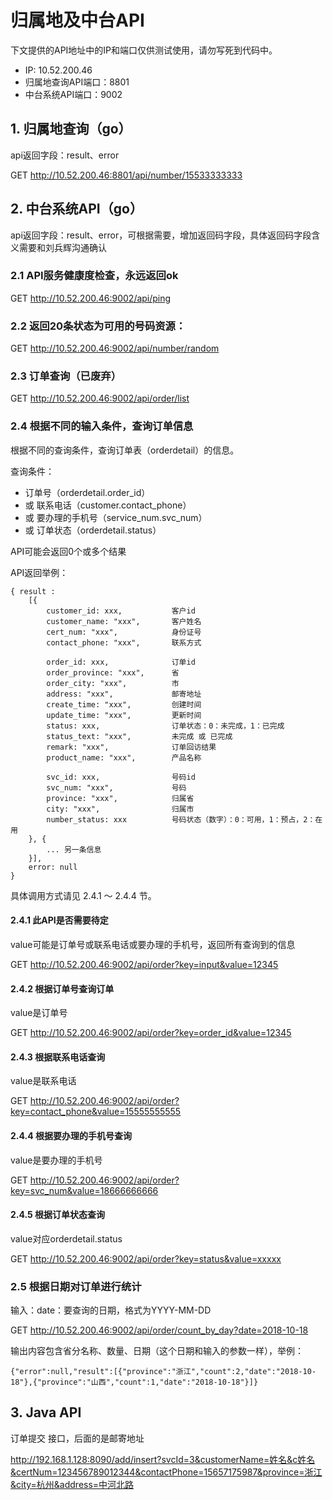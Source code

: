归属地及中台API
===============

下文提供的API地址中的IP和端口仅供测试使用，请勿写死到代码中。

- IP: 10.52.200.46
- 归属地查询API端口：8801
- 中台系统API端口：9002

## 1. 归属地查询（go）

api返回字段：result、error

GET <http://10.52.200.46:8801/api/number/15533333333>

## 2. 中台系统API（go）

api返回字段：result、error，可根据需要，增加返回码字段，具体返回码字段含义需要和刘兵辉沟通确认

### 2.1 API服务健康度检查，永远返回ok

GET <http://10.52.200.46:9002/api/ping>

### 2.2 返回20条状态为可用的号码资源：

GET <http://10.52.200.46:9002/api/number/random>

### 2.3 订单查询（已废弃）

GET <http://10.52.200.46:9002/api/order/list>

### 2.4 根据不同的输入条件，查询订单信息

根据不同的查询条件，查询订单表（orderdetail）的信息。

查询条件：

- 订单号（orderdetail.order_id）
- 或 联系电话（customer.contact_phone）
- 或 要办理的手机号（service_num.svc_num）
- 或 订单状态（orderdetail.status）

API可能会返回0个或多个结果

API返回举例：

    { result :
        [{
            customer_id: xxx,           客户id
            customer_name: "xxx",       客户姓名
            cert_num: "xxx",            身份证号
            contact_phone: "xxx",       联系方式

            order_id: xxx,              订单id
            order_province: "xxx",      省
            order_city: "xxx",          市
            address: "xxx",             邮寄地址
            create_time: "xxx",         创建时间
            update_time: "xxx",         更新时间
            status: xxx,                订单状态：0：未完成，1：已完成
            status_text: "xxx",         未完成 或 已完成
            remark: "xxx",              订单回访结果
            product_name: "xxx",        产品名称

            svc_id: xxx,                号码id
            svc_num: "xxx",             号码
            province: "xxx",            归属省
            city: "xxx",                归属市
            number_status: xxx          号码状态（数字）：0：可用，1：预占，2：在用
        }, {
            ... 另一条信息
        }],
        error: null
    }

具体调用方式请见 2.4.1 ～ 2.4.4 节。

#### 2.4.1 此API是否需要待定

value可能是订单号或联系电话或要办理的手机号，返回所有查询到的信息

GET <http://10.52.200.46:9002/api/order?key=input&value=12345>

#### 2.4.2 根据订单号查询订单

value是订单号

GET <http://10.52.200.46:9002/api/order?key=order_id&value=12345>

#### 2.4.3 根据联系电话查询

value是联系电话

GET <http://10.52.200.46:9002/api/order?key=contact_phone&value=15555555555>

#### 2.4.4 根据要办理的手机号查询

value是要办理的手机号

GET <http://10.52.200.46:9002/api/order?key=svc_num&value=18666666666>

#### 2.4.5 根据订单状态查询

value对应orderdetail.status

GET <http://10.52.200.46:9002/api/order?key=status&value=xxxxx>

### 2.5 根据日期对订单进行统计

输入：date：要查询的日期，格式为YYYY-MM-DD

GET <http://10.52.200.46:9002/api/order/count_by_day?date=2018-10-18>

输出内容包含省分名称、数量、日期（这个日期和输入的参数一样），举例：

    {"error":null,"result":[{"province":"浙江","count":2,"date":"2018-10-18"},{"province":"山西","count":1,"date":"2018-10-18"}]}

## 3. Java API

订单提交 接口，后面的是邮寄地址

<http://192.168.1.128:8090/add/insert?svcId=3&customerName=姓名&c姓名&certNum=123456789012344&contactPhone=15657175987&province=浙江&city=杭州&address=中河北路>

